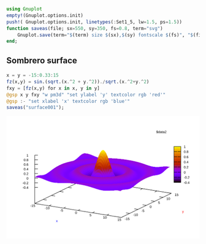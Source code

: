 


```julia
using Gnuplot
empty!(Gnuplot.options.init)
push!( Gnuplot.options.init, linetypes(:Set1_5, lw=1.5, ps=1.5))
function saveas(file; sx=550, sy=350, fs=0.8, term="svg")
    Gnuplot.save(term="$(term) size $(sx),$(sy) fontscale $(fs)", "$(file).svg")
end;
```


<a id='Sombrero-surface'></a>

## Sombrero surface


```julia
x = y = -15:0.33:15
fz(x,y) = sin.(sqrt.(x.^2 + y.^2))./sqrt.(x.^2+y.^2)
fxy = [fz(x,y) for x in x, y in y]
@gsp x y fxy "w pm3d" "set ylabel 'y' textcolor rgb 'red'"
@gsp :- "set xlabel 'x' textcolor rgb 'blue'"
saveas("surface001");
```


![](surface001.svg)

